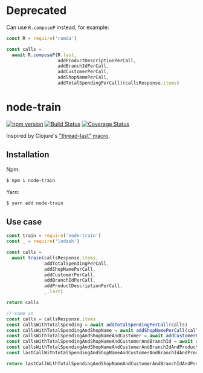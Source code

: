 # Deprecated
Can use `R.composeP` instead, for example:

```javascript
const R = require('ramda')

const calls = 
  await R.composeP(R.last,
                   addProductDescriptionPerCall,
                   addBranchIdPerCall,
                   addCustomerPerCall,
                   addShopNamePerCall,
                   addTotalSpendingPerCall)(callsResponse.items)
```

# node-train

[![npm version](https://badge.fury.io/js/node-train.svg)](https://badge.fury.io/js/node-train)
[![Build Status](https://travis-ci.org/pito-svk/node-train.svg?branch=master)](https://travis-ci.org/pito-svk/node-train)
[![Coverage Status](https://coveralls.io/repos/github/pito-svk/node-train/badge.svg?branch=master)](https://coveralls.io/github/pito-svk/node-train?branch=master)

Inspired by Clojure's ["thread-last" macro](https://clojuredocs.org/clojure.core/-%3E%3E).

## Installation

Npm:
```sh
$ npm i node-train
```

Yarn:
```sh
$ yarn add node-train
```

## Use case

```javascript
const train = require('node-train')
const _ = require('lodash')

const calls =
  await train(callsResponse.items,
              addTotalSpendingPerCall,
              addShopNamePerCall,
              addCustomerPerCall,
              addBranchIdPerCall,
              addProductDescriptionPerCall,
              _.last)

return calls

// same as
const calls = callsResponse.items
const callsWithTotalSpending = await addTotalSpendingPerCall(calls)
const callsWithTotalSpendingAndShopName = await addShopNamePerCall(callsWithTotalSpending)
const callsWithTotalSpendingAndShopNameAndCustomer = await addCustomerPerCall(callsWithTotalSpendingAndShopName)
const callsWithTotalSpendingAndShopNameAndCustomerAndBranchId = await addBranchIdPerCall(callsWithTotalSpendingAndShopNameAndCustomer)
const callsWithTotalSpendingAndShopNameAndCustomerAndBranchIdAndProductDescription = await addProductDescriptionPerCall(callsWithTotalSpendingAndShopNameAndCustomerAndBranchId)
const lastCallWithTotalSpendingAndShopNameAndCustomerAndBranchIdAndProductDescription = _.last(callsWithTotalSpendingAndShopNameAndCustomerAndBranchIdAndProductDescription)

return lastCallWithTotalSpendingAndShopNameAndCustomerAndBranchIdAndProductDescription
```
